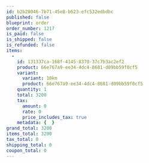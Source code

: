 ```yaml
---
id: b2b28046-7b71-45e8-b623-efc532edbdbc
published: false
blueprint: order
order_number: 1217
is_paid: false
is_shipped: false
is_refunded: false
items:
  -
    id: 131337ca-168f-4145-8370-37c7b3ac2ef2
    product: 66e767a9-ee34-4dc4-8681-d09bb59f0cf5
    variant:
      variant: 10km
      product: 66e767a9-ee34-4dc4-8681-d09bb59f0cf5
    quantity: 1
    total: 3200
    tax:
      amount: 0
      rate: 0
      price_includes_tax: true
    metadata: {  }
grand_total: 3200
items_total: 3200
tax_total: 0
shipping_total: 0
coupon_total: 0
---
```

